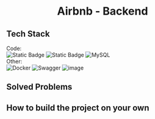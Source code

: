 <h1 align="center">Airbnb - Backend </h1>

## Tech Stack
Code: <br>
![Static Badge](https://img.shields.io/badge/java_17-orange?style=for-the-badge&logo=openjdk&logoColor=white)
![Static Badge](https://img.shields.io/badge/Spring_Boot_3-6DB33F?style=for-the-badge&logo=spring&logoColor=white)
![MySQL](https://img.shields.io/badge/mysql-%23316192.svg?style=for-the-badge&logo=mysql&logoColor=white)
<br>
Other: <br>
![Docker](https://img.shields.io/badge/docker-%230db7ed.svg?style=for-the-badge&logo=docker&logoColor=white)
![Swagger](https://img.shields.io/badge/-Swagger-%23Clojure?style=for-the-badge&logo=swagger&logoColor=white)
![image](https://img.shields.io/badge/maven-C71A36?style=for-the-badge&logo=apachemaven&logoColor=white)

## Solved Problems

## How to build the project on your own
